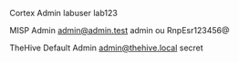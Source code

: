 Cortex Admin
labuser
lab123

MISP Admin
admin@admin.test
admin ou RnpEsr123456@

TheHive Default Admin
admin@thehive.local
secret
